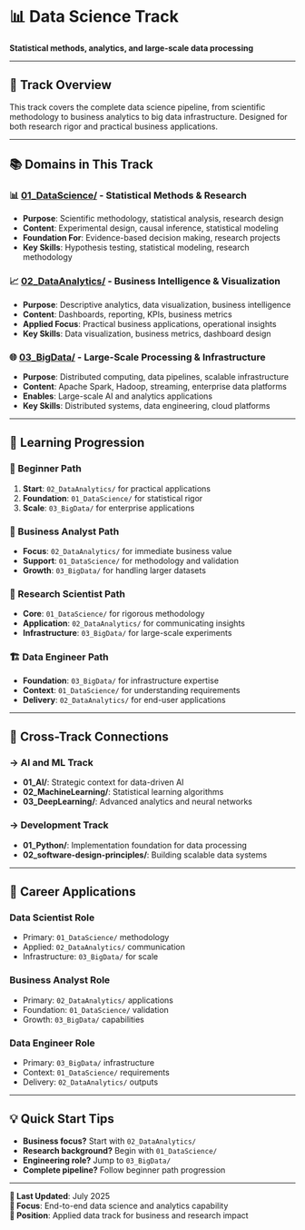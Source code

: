 # 📊 Data Science Track

**Statistical methods, analytics, and large-scale data processing**

---

## 🎯 Track Overview

This track covers the complete data science pipeline, from scientific methodology to business analytics to big data infrastructure. Designed for both research rigor and practical business applications.

---

## 📚 Domains in This Track

### **📊 [01_DataScience/](01_DataScience/)** - Statistical Methods & Research

- **Purpose**: Scientific methodology, statistical analysis, research design
- **Content**: Experimental design, causal inference, statistical modeling
- **Foundation For**: Evidence-based decision making, research projects
- **Key Skills**: Hypothesis testing, statistical modeling, research methodology

### **📈 [02_DataAnalytics/](02_DataAnalytics/)** - Business Intelligence & Visualization

- **Purpose**: Descriptive analytics, data visualization, business intelligence
- **Content**: Dashboards, reporting, KPIs, business metrics
- **Applied Focus**: Practical business applications, operational insights
- **Key Skills**: Data visualization, business metrics, dashboard design

### **🌐 [03_BigData/](03_BigData/)** - Large-Scale Processing & Infrastructure

- **Purpose**: Distributed computing, data pipelines, scalable infrastructure
- **Content**: Apache Spark, Hadoop, streaming, enterprise data platforms
- **Enables**: Large-scale AI and analytics applications
- **Key Skills**: Distributed systems, data engineering, cloud platforms

---

## 🚀 Learning Progression

### **🔰 Beginner Path**

1. **Start**: `02_DataAnalytics/` for practical applications
2. **Foundation**: `01_DataScience/` for statistical rigor
3. **Scale**: `03_BigData/` for enterprise applications

### **🎯 Business Analyst Path**

- **Focus**: `02_DataAnalytics/` for immediate business value
- **Support**: `01_DataScience/` for methodology and validation
- **Growth**: `03_BigData/` for handling larger datasets

### **🧪 Research Scientist Path**

- **Core**: `01_DataScience/` for rigorous methodology
- **Application**: `02_DataAnalytics/` for communicating insights
- **Infrastructure**: `03_BigData/` for large-scale experiments

### **🏗️ Data Engineer Path**

- **Foundation**: `03_BigData/` for infrastructure expertise
- **Context**: `01_DataScience/` for understanding requirements
- **Delivery**: `02_DataAnalytics/` for end-user applications

---

## 🔗 Cross-Track Connections

### **→ AI and ML Track**

- **01_AI/**: Strategic context for data-driven AI
- **02_MachineLearning/**: Statistical learning algorithms
- **03_DeepLearning/**: Advanced analytics and neural networks

### **→ Development Track**

- **01_Python/**: Implementation foundation for data processing
- **02_software-design-principles/**: Building scalable data systems

---

## 💼 Career Applications

### **Data Scientist Role**

- Primary: `01_DataScience/` methodology
- Applied: `02_DataAnalytics/` communication
- Infrastructure: `03_BigData/` for scale

### **Business Analyst Role**

- Primary: `02_DataAnalytics/` applications
- Foundation: `01_DataScience/` validation
- Growth: `03_BigData/` capabilities

### **Data Engineer Role**

- Primary: `03_BigData/` infrastructure
- Context: `01_DataScience/` requirements
- Delivery: `02_DataAnalytics/` outputs

---

## 💡 Quick Start Tips

- **Business focus?** Start with `02_DataAnalytics/`
- **Research background?** Begin with `01_DataScience/`
- **Engineering role?** Jump to `03_BigData/`
- **Complete pipeline?** Follow beginner path progression

---

**📅 Last Updated**: July 2025  
**🎯 Focus**: End-to-end data science and analytics capability  
**📍 Position**: Applied data track for business and research impact
